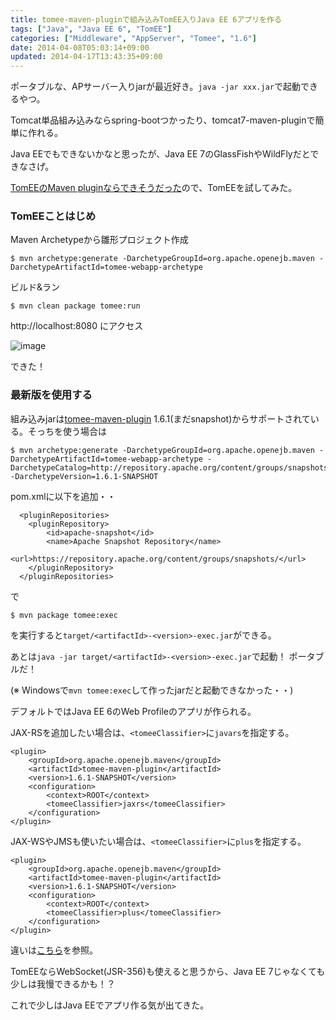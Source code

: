 ```yaml
---
title: tomee-maven-pluginで組み込みTomEE入りJava EE 6アプリを作る
tags: ["Java", "Java EE 6", "TomEE"]
categories: ["Middleware", "AppServer", "Tomee", "1.6"]
date: 2014-04-08T05:03:14+09:00
updated: 2014-04-17T13:43:35+09:00
---
```


ポータブルな、APサーバー入りjarが最近好き。`java -jar xxx.jar`で起動できるやつ。

Tomcat単品組み込みならspring-bootつかったり、tomcat7-maven-pluginで簡単に作れる。

Java EEでもできないかなと思ったが、Java EE 7のGlassFishやWildFlyだとできなさげ。

[TomEEのMaven pluginならできそうだった][1]ので、TomEEを試してみた。


### TomEEことはじめ

Maven Archetypeから雛形プロジェクト作成

    $ mvn archetype:generate -DarchetypeGroupId=org.apache.openejb.maven -DarchetypeArtifactId=tomee-webapp-archetype

ビルド&ラン

    $ mvn clean package tomee:run

http://localhost:8080 にアクセス


![image](https://qiita-image-store.s3.amazonaws.com/0/1852/96fbbaab-56a5-5eea-e7bb-e25a9bda8189.png)

できた！

### 最新版を使用する

組み込みjarは[tomee-maven-plugin][2] 1.6.1(まだsnapshot)からサポートされている。そっちを使う場合は

    $ mvn archetype:generate -DarchetypeGroupId=org.apache.openejb.maven -DarchetypeArtifactId=tomee-webapp-archetype -DarchetypeCatalog=http://repository.apache.org/content/groups/snapshots -DarchetypeVersion=1.6.1-SNAPSHOT

pom.xmlに以下を追加・・

      <pluginRepositories>
        <pluginRepository>
            <id>apache-snapshot</id>
            <name>Apache Snapshot Repository</name>
            <url>https://repository.apache.org/content/groups/snapshots/</url>
        </pluginRepository>
      </pluginRepositories>


で

    $ mvn package tomee:exec

を実行すると`target/<artifactId>-<version>-exec.jar`ができる。

あとは`java -jar target/<artifactId>-<version>-exec.jar`で起動！
ポータブルだ！

(※ Windowsで`mvn tomee:exec`して作ったjarだと起動できなかった・・)

デフォルトではJava EE 6のWeb Profileのアプリが作られる。

JAX-RSを追加したい場合は、`<tomeeClassifier>`に`javars`を指定する。

    <plugin>
        <groupId>org.apache.openejb.maven</groupId>
        <artifactId>tomee-maven-plugin</artifactId>
        <version>1.6.1-SNAPSHOT</version>
        <configuration>
            <context>ROOT</context>
            <tomeeClassifier>jaxrs</tomeeClassifier>
        </configuration>
    </plugin>


JAX-WSやJMSも使いたい場合は、`<tomeeClassifier>`に`plus`を指定する。

    <plugin>
        <groupId>org.apache.openejb.maven</groupId>
        <artifactId>tomee-maven-plugin</artifactId>
        <version>1.6.1-SNAPSHOT</version>
        <configuration>
            <context>ROOT</context>
            <tomeeClassifier>plus</tomeeClassifier>
        </configuration>
    </plugin>

違いは[こちら][3]を参照。

TomEEならWebSocket(JSR-356)も使えると思うから、Java EE 7じゃなくても少しは我慢できるかも！？

これで少しはJava EEでアプリ作る気が出てきた。


  [1]: http://rmannibucau.wordpress.com/2014/03/24/java-jar-my-app-in-tomee-jar/
  [2]: http://tomee.apache.org/tomee-maven-plugin.html
  [3]: http://tomee.apache.org/comparison.html

